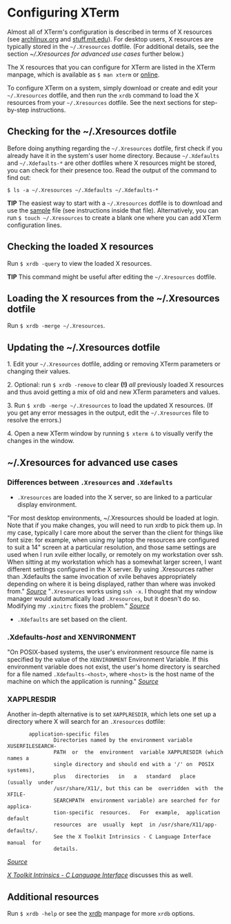 # Configuring XTerm

Almost all of XTerm's configuration is described in terms of X resources (see [archlinux.org](https://wiki.archlinux.org/title/X_resources) and [stuff.mit.edu](https://stuff.mit.edu/afs/sipb/project/doc/ixresources/xres.html)). For desktop users, X resources are typically stored in the `~/.Xresources` dotfile. (For additional details, see the section *~/.Xresources for advanced use cases* further below.)

The X resources that you can configure for XTerm are listed in the XTerm manpage, which is available as `$ man xterm` or [online](https://invisible-island.net/xterm/manpage/xterm.html#h2-RESOURCES).
<!-- Update the above par when the template file is completed:
The X resources that you can configure for XTerm are listed in the [template](https://github.com/xterm-x11/files.Xresources/blob/main/template.Xresources) file and in the XTerm manpage, which is available as `$ man xterm` or [online](https://invisible-island.net/xterm/manpage/xterm.html#h2-RESOURCES).
-->

To configure XTerm on a system, simply download or create and edit your `~/.Xresources` dotfile, and then run the `xrdb` command to load the X resources from your `~/.Xresources` dotfile. See the next sections for step-by-step instructions.

## Checking for the ~/.Xresources dotfile

Before doing anything regarding the `~/.Xresources` dotfile, first check if you already have it in the system's user home directory. Because `~/.Xdefaults` and `~/.Xdefaults-*` are other dotfiles where X resources might be stored, you can check for their presence too. Read the output of the command to find out:

`$ ls -a ~/.Xresources ~/.Xdefaults ~/.Xdefaults-*`

**TIP** The easiest way to start with a `~/.Xresources` dotfile is to download and use the [sample](https://github.com/xterm-x11/files.Xresources/blob/main/sample.Xresources) file (see instructions inside that file). Alternatively, you can run `$ touch ~/.Xresources` to create a blank one where you can add XTerm configuration lines.

## Checking the loaded X resources

Run `$ xrdb -query` to view the loaded X resources.

**TIP** This command might be useful after editing the `~/.Xresources` dotfile.

## Loading the X resources from the ~/.Xresources dotfile

Run `$ xrdb -merge ~/.Xresources`.

## Updating the ~/.Xresources dotfile

1\. Edit your `~/.Xresources` dotfile, adding or removing XTerm parameters or changing their values.

2\. Optional: run `$ xrdb -remove` to clear **(!)** *all* previously loaded X resources and thus avoid getting a mix of old and new XTerm parameters and values.

3\. Run `$ xrdb -merge ~/.Xresources` to load the updated X resources. (If you get any error messages in the output, edit the `~/.Xresources` file to resolve the errors.)

4\. Open a new XTerm window by running `$ xterm &` to visually verify the changes in the window.

## ~/.Xresources for advanced use cases

### Differences between `.Xresources` and `.Xdefaults`

* `.Xresources` are loaded into the X server, so are linked to a particular display environment.

"For most desktop environments, ~/.Xresources should be loaded at login.  Note that if you make changes, you will need to run xrdb to pick them up. In my case, typically I care more about the server than the client for things like font size: for example, when using my laptop the resources are configured to suit a 14" screen at a particular resolution, and those same settings are used when I run xvile either locally, or remotely on my workstation over ssh.  When sitting at my workstation which has a somewhat larger screen, I want different settings configured in the X server.  By using .Xresources rather than .Xdefaults the same invocation of xvile behaves appropriately depending on where it is being displayed, rather than where was invoked from." [*Source*](https://lists.nongnu.org/archive/html/vile/2019-11/msg00002.html) "`.Xresources` works using `ssh -x`. I thought that my window manager would automatically load `.Xresources`, but it doesn't do so.  Modifying my `.xinitrc` fixes the problem." [*Source*](https://lists.nongnu.org/archive/html/vile/2019-11/msg00004.html)

* `.Xdefaults` are set based on the client.

### .Xdefaults-*host* and XENVIRONMENT

"On POSIX-based systems, the user's environment resource file name is specified by the value of the `XENVIRONMENT` Environment Variable. If this environment variable does not exist, the user's home directory is searched for a file named `.Xdefaults-<host>`, where `<host>` is the host name of the machine on which the application is running." [*Source*](https://www.x.org/releases/X11R7.7/doc/libXt/intrinsics.html)

### XAPPLRESDIR

Another in-depth alternative is to set `XAPPLRESDIR`, which lets one set up a directory where X will search for an `.Xresources` dotfile:

```
       application-specific files
               Directories named by the environment variable  XUSERFILESEARCH‐
               PATH  or  the  environment  variable XAPPLRESDIR (which names a
               single directory and should end with a '/' on  POSIX  systems),
               plus   directories   in   a   standard   place  (usually  under
               /usr/share/X11/, but this can be  overridden  with  the  XFILE‐
               SEARCHPATH  environment variable) are searched for for applica‐
               tion-specific  resources.   For  example,  application  default
               resources  are  usually  kept  in /usr/share/X11/app-defaults/.
               See the X Toolkit Intrinsics - C Language Interface manual  for
               details.
```
[*Source*](https://lists.nongnu.org/archive/html/vile/2019-11/msg00002.html)

[*X Toolkit Intrinsics - C Language Interface*](https://www.x.org/releases/X11R7.7/doc/libXt/intrinsics.html) discusses this as well.

## Additional resources

Run `$ xrdb -help` or see the [xrdb](https://www.x.org/releases/X11R7.7/doc/man/man1/xrdb.1.xhtml) manpage for more `xrdb` options.
